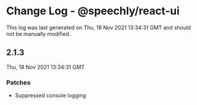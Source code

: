 # Change Log - @speechly/react-ui

This log was last generated on Thu, 18 Nov 2021 13:34:31 GMT and should not be manually modified.

## 2.1.3
Thu, 18 Nov 2021 13:34:31 GMT

### Patches

- Suppressed console logging

